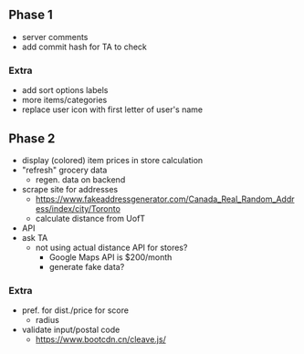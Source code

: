## Phase 1
- server comments
- add commit hash for TA to check
 
### Extra
- add sort options labels
- more items/categories
- replace user icon with first letter of user's name
 
## Phase 2
- display (colored) item prices in store calculation
- "refresh" grocery data
  - regen. data on backend
- scrape site for addresses
  - https://www.fakeaddressgenerator.com/Canada_Real_Random_Address/index/city/Toronto
  - calculate distance from UofT
- API 
- ask TA
  - not using actual distance API for stores?
    - Google Maps API is $200/month
    - generate fake data?

### Extra
- pref. for dist./price for score
  - radius
- validate input/postal code
  - https://www.bootcdn.cn/cleave.js/ 
